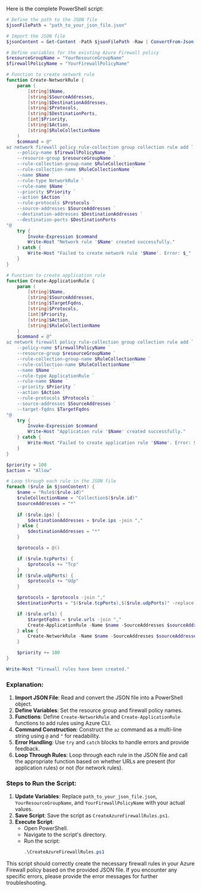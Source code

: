 Here is the complete PowerShell script:

```powershell
# Define the path to the JSON file
$jsonFilePath = "path_to_your_json_file.json"

# Import the JSON file
$jsonContent = Get-Content -Path $jsonFilePath -Raw | ConvertFrom-Json

# Define variables for the existing Azure Firewall policy
$resourceGroupName = "YourResourceGroupName"
$firewallPolicyName = "YourFirewallPolicyName"

# Function to create network rule
function Create-NetworkRule {
    param (
        [string]$Name,
        [string]$SourceAddresses,
        [string]$DestinationAddresses,
        [string]$Protocols,
        [string]$DestinationPorts,
        [int]$Priority,
        [string]$Action,
        [string]$RuleCollectionName
    )
    $command = @"
az network firewall policy rule-collection group collection rule add `
    --policy-name $firewallPolicyName `
    --resource-group $resourceGroupName `
    --rule-collection-group-name $RuleCollectionName `
    --rule-collection-name $RuleCollectionName `
    --name $Name `
    --rule-type NetworkRule `
    --rule-name $Name `
    --priority $Priority `
    --action $Action `
    --rule-protocols $Protocols `
    --source-addresses $SourceAddresses `
    --destination-addresses $DestinationAddresses `
    --destination-ports $DestinationPorts
"@
    try {
        Invoke-Expression $command
        Write-Host "Network rule '$Name' created successfully."
    } catch {
        Write-Host "Failed to create network rule '$Name'. Error: $_"
    }
}

# Function to create application rule
function Create-ApplicationRule {
    param (
        [string]$Name,
        [string]$SourceAddresses,
        [string]$TargetFqdns,
        [string]$Protocols,
        [int]$Priority,
        [string]$Action,
        [string]$RuleCollectionName
    )
    $command = @"
az network firewall policy rule-collection group collection rule add `
    --policy-name $firewallPolicyName `
    --resource-group $resourceGroupName `
    --rule-collection-group-name $RuleCollectionName `
    --rule-collection-name $RuleCollectionName `
    --name $Name `
    --rule-type ApplicationRule `
    --rule-name $Name `
    --priority $Priority `
    --action $Action `
    --rule-protocols $Protocols `
    --source-addresses $SourceAddresses `
    --target-fqdns $TargetFqdns
"@
    try {
        Invoke-Expression $command
        Write-Host "Application rule '$Name' created successfully."
    } catch {
        Write-Host "Failed to create application rule '$Name'. Error: $_"
    }
}

$priority = 100
$action = "Allow"

# Loop through each rule in the JSON file
foreach ($rule in $jsonContent) {
    $name = "Rule$($rule.id)"
    $ruleCollectionName = "Collection$($rule.id)"
    $sourceAddresses = "*"
    
    if ($rule.ips) {
        $destinationAddresses = $rule.ips -join ","
    } else {
        $destinationAddresses = "*"
    }

    $protocols = @()

    if ($rule.tcpPorts) {
        $protocols += "Tcp"
    }
    if ($rule.udpPorts) {
        $protocols += "Udp"
    }

    $protocols = $protocols -join ","
    $destinationPorts = "$($rule.tcpPorts),$($rule.udpPorts)" -replace " ", ""

    if ($rule.urls) {
        $targetFqdns = $rule.urls -join ","
        Create-ApplicationRule -Name $name -SourceAddresses $sourceAddresses -TargetFqdns $targetFqdns -Protocols $protocols -Priority $priority -Action $action -RuleCollectionName $ruleCollectionName
    } else {
        Create-NetworkRule -Name $name -SourceAddresses $sourceAddresses -DestinationAddresses $destinationAddresses -Protocols $protocols -DestinationPorts $destinationPorts -Priority $priority -Action $action -RuleCollectionName $ruleCollectionName
    }

    $priority += 100
}

Write-Host "Firewall rules have been created."
```

### Explanation:
1. **Import JSON File**: Read and convert the JSON file into a PowerShell object.
2. **Define Variables**: Set the resource group and firewall policy names.
3. **Functions**: Define `Create-NetworkRule` and `Create-ApplicationRule` functions to add rules using Azure CLI.
4. **Command Construction**: Construct the `az` command as a multi-line string using `@` and `"` for readability.
5. **Error Handling**: Use `try` and `catch` blocks to handle errors and provide feedback.
6. **Loop Through Rules**: Loop through each rule in the JSON file and call the appropriate function based on whether URLs are present (for application rules) or not (for network rules).

### Steps to Run the Script:
1. **Update Variables**: Replace `path_to_your_json_file.json`, `YourResourceGroupName`, and `YourFirewallPolicyName` with your actual values.
2. **Save Script**: Save the script as `CreateAzureFirewallRules.ps1`.
3. **Execute Script**:
   - Open PowerShell.
   - Navigate to the script's directory.
   - Run the script:
     ```powershell
     .\CreateAzureFirewallRules.ps1
     ```

This script should correctly create the necessary firewall rules in your Azure Firewall policy based on the provided JSON file. If you encounter any specific errors, please provide the error messages for further troubleshooting.
